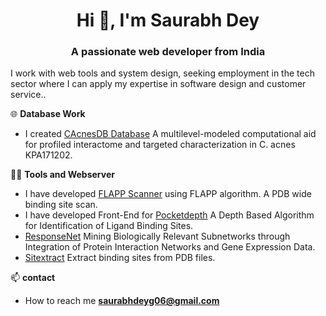 <h1 align="center">Hi 👋, I'm Saurabh Dey</h1>
<h3 align="center">A passionate web developer from India</h3>


<p align="left"> I work with web tools and system design, seeking employment in the tech sector where I can apply my expertise in software design and customer service..</p>

🌐 <strong>Database Work</strong>

- I created [CAcnesDB Database](http://proline.physics.iisc.ernet.in/CAcnesDB/) A multilevel-modeled computational aid for profiled interactome and targeted
  characterization in C. acnes KPA171202.

👨‍💻 <strong>Tools and Webserver</strong>
-  I have developed [FLAPP Scanner](http://proline.physics.iisc.ernet.in/flappscanner/) using FLAPP algorithm. A PDB wide binding site scan. 
-  I have developed Front-End for [Pocketdepth](http://proline.physics.iisc.ernet.in/pocketdepth/) A Depth Based Algorithm for Identification of Ligand Binding Sites.
-  [ResponseNet](http://proline.physics.iisc.ernet.in/responsenet/) Mining Biologically Relevant Subnetworks through Integration of Protein Interaction Networks and Gene Expression Data.
-  [Sitextract](http://proline.physics.iisc.ernet.in/sitextract/) Extract binding sites from PDB files.

📫 <strong>contact</strong>

-  How to reach me **saurabhdeyg06@gmail.com**
